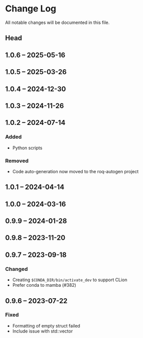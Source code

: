 # Change Log

All notable changes will be documented in this file.

## Head

## 1.0.6 &ndash; 2025-05-16

## 1.0.5 &ndash; 2025-03-26

## 1.0.4 &ndash; 2024-12-30

## 1.0.3 &ndash; 2024-11-26

## 1.0.2 &ndash; 2024-07-14

### Added

* Python scripts

### Removed

* Code auto-generation now moved to the roq-autogen project

## 1.0.1 &ndash; 2024-04-14

## 1.0.0 &ndash; 2024-03-16

## 0.9.9 &ndash; 2024-01-28

## 0.9.8 &ndash; 2023-11-20

## 0.9.7 &ndash; 2023-09-18

### Changed

* Creating `$CONDA_DIR/bin/activate_dev` to support CLion
* Prefer conda to mamba (#382)

## 0.9.6 &ndash; 2023-07-22

### Fixed

* Formatting of empty struct failed
* Include issue with std::vector
